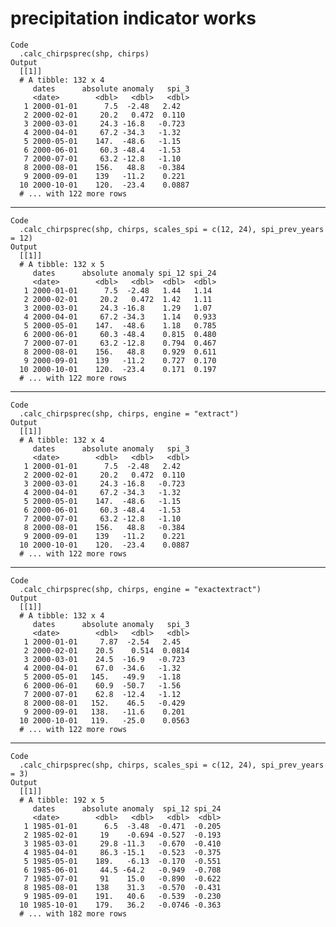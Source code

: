 # precipitation indicator works

    Code
      .calc_chirpsprec(shp, chirps)
    Output
      [[1]]
      # A tibble: 132 x 4
         dates      absolute anomaly   spi_3
         <date>        <dbl>   <dbl>   <dbl>
       1 2000-01-01      7.5  -2.48   2.42  
       2 2000-02-01     20.2   0.472  0.110 
       3 2000-03-01     24.3 -16.8   -0.723 
       4 2000-04-01     67.2 -34.3   -1.32  
       5 2000-05-01    147.  -48.6   -1.15  
       6 2000-06-01     60.3 -48.4   -1.53  
       7 2000-07-01     63.2 -12.8   -1.10  
       8 2000-08-01    156.   48.8   -0.384 
       9 2000-09-01    139   -11.2    0.221 
      10 2000-10-01    120.  -23.4    0.0887
      # ... with 122 more rows
      

---

    Code
      .calc_chirpsprec(shp, chirps, scales_spi = c(12, 24), spi_prev_years = 12)
    Output
      [[1]]
      # A tibble: 132 x 5
         dates      absolute anomaly spi_12 spi_24
         <date>        <dbl>   <dbl>  <dbl>  <dbl>
       1 2000-01-01      7.5  -2.48   1.44   1.14 
       2 2000-02-01     20.2   0.472  1.42   1.11 
       3 2000-03-01     24.3 -16.8    1.29   1.07 
       4 2000-04-01     67.2 -34.3    1.14   0.933
       5 2000-05-01    147.  -48.6    1.18   0.785
       6 2000-06-01     60.3 -48.4    0.815  0.480
       7 2000-07-01     63.2 -12.8    0.794  0.467
       8 2000-08-01    156.   48.8    0.929  0.611
       9 2000-09-01    139   -11.2    0.727  0.170
      10 2000-10-01    120.  -23.4    0.171  0.197
      # ... with 122 more rows
      

---

    Code
      .calc_chirpsprec(shp, chirps, engine = "extract")
    Output
      [[1]]
      # A tibble: 132 x 4
         dates      absolute anomaly   spi_3
         <date>        <dbl>   <dbl>   <dbl>
       1 2000-01-01      7.5  -2.48   2.42  
       2 2000-02-01     20.2   0.472  0.110 
       3 2000-03-01     24.3 -16.8   -0.723 
       4 2000-04-01     67.2 -34.3   -1.32  
       5 2000-05-01    147.  -48.6   -1.15  
       6 2000-06-01     60.3 -48.4   -1.53  
       7 2000-07-01     63.2 -12.8   -1.10  
       8 2000-08-01    156.   48.8   -0.384 
       9 2000-09-01    139   -11.2    0.221 
      10 2000-10-01    120.  -23.4    0.0887
      # ... with 122 more rows
      

---

    Code
      .calc_chirpsprec(shp, chirps, engine = "exactextract")
    Output
      [[1]]
      # A tibble: 132 x 4
         dates      absolute anomaly   spi_3
         <date>        <dbl>   <dbl>   <dbl>
       1 2000-01-01     7.87  -2.54   2.45  
       2 2000-02-01    20.5    0.514  0.0814
       3 2000-03-01    24.5  -16.9   -0.723 
       4 2000-04-01    67.0  -34.6   -1.32  
       5 2000-05-01   145.   -49.9   -1.18  
       6 2000-06-01    60.9  -50.7   -1.56  
       7 2000-07-01    62.8  -12.4   -1.12  
       8 2000-08-01   152.    46.5   -0.429 
       9 2000-09-01   138.   -11.6    0.201 
      10 2000-10-01   119.   -25.0    0.0563
      # ... with 122 more rows
      

---

    Code
      .calc_chirpsprec(shp, chirps, scales_spi = c(12, 24), spi_prev_years = 3)
    Output
      [[1]]
      # A tibble: 192 x 5
         dates      absolute anomaly  spi_12 spi_24
         <date>        <dbl>   <dbl>   <dbl>  <dbl>
       1 1985-01-01      6.5  -3.48  -0.471  -0.205
       2 1985-02-01     19    -0.694 -0.527  -0.193
       3 1985-03-01     29.8 -11.3   -0.670  -0.410
       4 1985-04-01     86.3 -15.1   -0.523  -0.375
       5 1985-05-01    189.   -6.13  -0.170  -0.551
       6 1985-06-01     44.5 -64.2   -0.949  -0.708
       7 1985-07-01     91    15.0   -0.890  -0.622
       8 1985-08-01    138    31.3   -0.570  -0.431
       9 1985-09-01    191.   40.6   -0.539  -0.230
      10 1985-10-01    179.   36.2   -0.0746 -0.363
      # ... with 182 more rows
      

